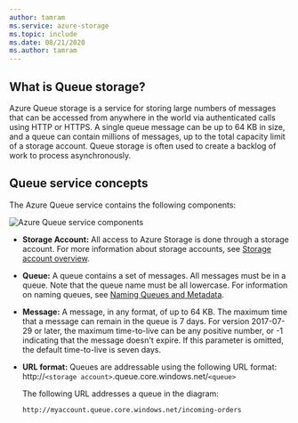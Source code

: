 ```yaml
---
author: tamram
ms.service: azure-storage
ms.topic: include
ms.date: 08/21/2020
ms.author: tamram
---
```


## What is Queue storage?

Azure Queue storage is a service for storing large numbers of messages that can be accessed from anywhere in the world via authenticated calls using HTTP or HTTPS. A single queue message can be up to 64 KB in size, and a queue can contain millions of messages, up to the total capacity limit of a storage account. Queue storage is often used to create a backlog of work to process asynchronously.

## Queue service concepts

The Azure Queue service contains the following components:

![Azure Queue service components](./media/storage-queue-concepts-include/azure-queue-service-components.png)

* **Storage Account:** All access to Azure Storage is done through a storage account. For more information about storage accounts, see [Storage account overview](../articles/storage/common/storage-account-overview.md).
* **Queue:** A queue contains a set of messages. All messages must be in a queue. Note that the queue name must be all lowercase. For information on naming queues, see [Naming Queues and Metadata](/rest/api/storageservices/Naming-Queues-and-Metadata).
* **Message:** A message, in any format, of up to 64 KB. The maximum time that a message can remain in the queue is 7 days. For version 2017-07-29 or later, the maximum time-to-live can be any positive number, or -1 indicating that the message doesn't expire. If this parameter is omitted, the default time-to-live is seven days.
* **URL format:** Queues are addressable using the following URL format:
    http://`<storage account>`.queue.core.windows.net/`<queue>`

    The following URL addresses a queue in the diagram:

    `http://myaccount.queue.core.windows.net/incoming-orders`
